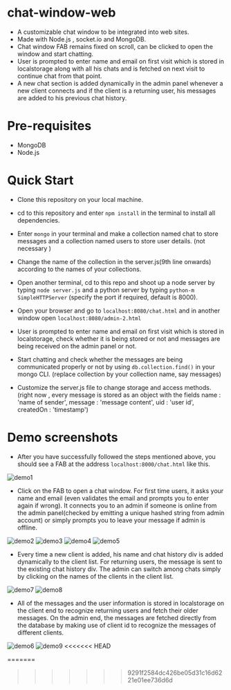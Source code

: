 # chat-window-web
- A customizable chat window to be integrated into web sites.
- Made with Node.js , socket.io and MongoDB.
- Chat window FAB remains fixed on scroll, can be clicked to open the window and start chatting.
- User is prompted to enter name and email on first visit which is stored in localstorage along with all his chats and is fetched on next visit to continue chat from that point.
- A new chat section is added dynamically in the admin panel whenever a new client connects and if the client is a returning user, his messages are added to his previous chat history.

# Pre-requisites
- MongoDB
- Node.js

# Quick Start
- Clone this repository on your local machine.

- cd to this repository and enter <code>npm install</code> in the terminal to install all dependencies.

- Enter <code>mongo</code> in your terminal and make a collection named chat to store messages and a collection named users to store user details. (not necessary )

- Change the name of the collection in the server.js(9th line onwards) according to the names of your collections.

- Open another terminal, cd to this repo and shoot up a node server by typing <code>node server.js</code> and a python server by typing <code>python-m SimpleHTTPServer</code> (specify the port if required, default is 8000). 

- Open your browser and go to <code>localhost:8080/chat.html</code> and in another window open <code>localhost:8080/admin-2.html</code>

- User is prompted to enter name and email on first visit which is stored in localstorage, check whether it is being stored or not and messages are being received on the admin panel or not.

- Start chatting and check whether the messages are being communicated properly or not by using <code>db.collection.find()</code> in your mongo  CLI. (replace collection by your collection name, say messages)

- Customize the server.js file to change storage and access methods. (right now , every message is stored as an object with the fields name : 'name of sender', message : 'message content', uid : 'user id', createdOn : 'timestamp')

# Demo screenshots
- After you have successfully followed the steps mentioned above, you should see a FAB at the address <code>localhost:8000/chat.html</code> like this.


![demo1](https://cloud.githubusercontent.com/assets/15071438/16568206/04f2beee-4245-11e6-990b-e600d93e62ab.png)



- Click on the FAB to open a chat window. For first time users, it asks your name and email (even validates the email and prompts you to enter again if wrong).
It connects you to an admin if someone is online from the admin panel(checked by emitting a unique hashed string from admin account) or simply prompts you to leave your message if admin is offline.



![demo2](https://cloud.githubusercontent.com/assets/15071438/16568207/04f7e8b0-4245-11e6-83db-ab421ee858fd.png)
![demo3](https://cloud.githubusercontent.com/assets/15071438/16568208/04f8d806-4245-11e6-966d-67b146a7c4cd.png)
![demo4](https://cloud.githubusercontent.com/assets/15071438/16568209/04fd9d78-4245-11e6-86c9-20b5dc7bfcf0.png)
![demo5](https://cloud.githubusercontent.com/assets/15071438/16568211/05060ff8-4245-11e6-93fc-80b659432454.png)


- Every time a new client is added, his name and chat history div is added dynamically to the client list. For returning users, the message is sent to the existing chat history div. The admin can switch among chats simply by clicking on the names of the clients in the client list.


![demo7](https://cloud.githubusercontent.com/assets/15071438/16568212/05260574-4245-11e6-8bf0-056ef653c969.png)
![demo8](https://cloud.githubusercontent.com/assets/15071438/16568213/052dee4c-4245-11e6-9b4a-5fc62efec05b.png)



- All of the messages and the user information is stored in localstorage on the client end to recognize returning users and fetch their older messages. On the admin end, the messages are fetched directly from the database by making use of client id to recognize the messages of different clients.


![demo6](https://cloud.githubusercontent.com/assets/15071438/16568210/0505665c-4245-11e6-9c8e-b141d0cfb4e1.png)
![demo9](https://cloud.githubusercontent.com/assets/15071438/16568214/0538c3d0-4245-11e6-8515-fdbfcea5aa36.png)
<<<<<<< HEAD

=======
>>>>>>> 9291f2584dc426be05d31c16d6221e01ee736d6d

